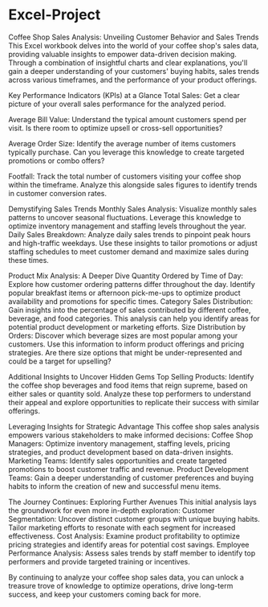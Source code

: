 # Excel-Project
Coffee Shop Sales Analysis: Unveiling Customer Behavior and Sales Trends
This Excel workbook delves into the world of your coffee shop's sales data, providing valuable insights to empower data-driven decision making. Through a combination of insightful charts and clear explanations, you'll gain a deeper understanding of your customers' buying habits, sales trends across various timeframes, and the performance of your product offerings.

Key Performance Indicators (KPIs) at a Glance
Total Sales: Get a clear picture of your overall sales performance for the analyzed period.

Average Bill Value: Understand the typical amount customers spend per visit. Is there room to optimize upsell or cross-sell opportunities?

Average Order Size: Identify the average number of items customers typically purchase. Can you leverage this knowledge to create targeted promotions or combo offers?

Footfall: Track the total number of customers visiting your coffee shop within the timeframe. Analyze this alongside sales figures to identify trends in customer conversion rates.

Demystifying Sales Trends
Monthly Sales Analysis: Visualize monthly sales patterns to uncover seasonal fluctuations. Leverage this knowledge to optimize inventory management and staffing levels throughout the year.
Daily Sales Breakdown: Analyze daily sales trends to pinpoint peak hours and high-traffic weekdays. Use these insights to tailor promotions or adjust staffing schedules to meet customer demand and maximize sales during these times.

Product Mix Analysis: A Deeper Dive
Quantity Ordered by Time of Day: Explore how customer ordering patterns differ throughout the day. Identify popular breakfast items or afternoon pick-me-ups to optimize product availability and promotions for specific times.
Category Sales Distribution: Gain insights into the percentage of sales contributed by different coffee, beverage, and food categories. This analysis can help you identify areas for potential product development or marketing efforts.
Size Distribution by Orders: Discover which beverage sizes are most popular among your customers. Use this information to inform product offerings and pricing strategies. Are there size options that might be under-represented and could be a target for upselling?

Additional Insights to Uncover Hidden Gems
Top Selling Products: Identify the coffee shop beverages and food items that reign supreme, based on either sales or quantity sold. Analyze these top performers to understand their appeal and explore opportunities to replicate their success with similar offerings.

Leveraging Insights for Strategic Advantage
This coffee shop sales analysis empowers various stakeholders to make informed decisions:
Coffee Shop Managers: Optimize inventory management, staffing levels, pricing strategies, and product development based on data-driven insights.
Marketing Teams: Identify sales opportunities and create targeted promotions to boost customer traffic and revenue.
Product Development Teams: Gain a deeper understanding of customer preferences and buying habits to inform the creation of new and successful menu items.

The Journey Continues: Exploring Further Avenues
This initial analysis lays the groundwork for even more in-depth exploration:
Customer Segmentation: Uncover distinct customer groups with unique buying habits. Tailor marketing efforts to resonate with each segment for increased effectiveness.
Cost Analysis: Examine product profitability to optimize pricing strategies and identify areas for potential cost savings.
Employee Performance Analysis: Assess sales trends by staff member to identify top performers and provide targeted training or incentives.

By continuing to analyze your coffee shop sales data, you can unlock a treasure trove of knowledge to optimize operations, drive long-term success, and keep your customers coming back for more.
